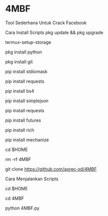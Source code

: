# 4MBF

Tool Sederhana Untuk Crack Facebook

Cara Install Scripts
pkg update && pkg upgrade

termux-setup-storage

pkg install python

pkg install git

pip install stdiomask

pip install requests

pip install bs4

pip install simplejson

pip install requests

pip install futures

pip install rich

pip install mechanize

cd $HOME

rm -rf 4MBF

git clone https://github.com/aorec-xd/4MBF

Cara Menjalankan Scripts

cd $HOME

cd 4MBF

python 4MBF.py
